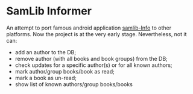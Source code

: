 # SamLib Informer

An attempt to port famous android application [samlib-Info](https://github.com/monakhv/samlib-Info)
to other platforms. Now the project is at the very early stage. Nevertheless, not it can:
 * add an author to the DB;
 * remove author (with all books and book groups) from the DB;
 * check updates for a specific author(s) or for all known authors;
 * mark author/group books/book as read;
 * mark a book as un-read;
 * show list of known authors/group books/books
